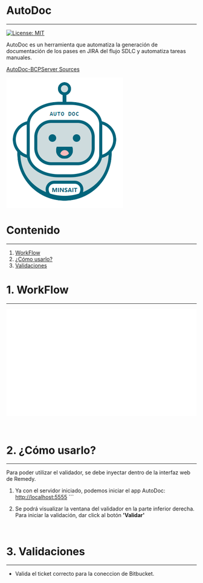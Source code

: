 
# AutoDoc
---

[![License: MIT](https://img.shields.io/badge/License-MIT-yellow.svg)](https://opensource.org/licenses/MIT)

AutoDoc es un herramienta que automatiza la generación de documentación de los pases en JIRA del flujo SDLC y automatiza tareas manuales.

[AutoDoc-BCPServer Sources](https://bitbucket.lima.bcp.com.pe/projects/LKDVBCP/repos/bcpserver-autodoc-sources/browse)

![Logo-autotoken](./img/logo-auto-doc.png)

# Contenido
---

1. [WorkFlow](#workflow)
1. [¿Cómo usarlo?](#uso)
1. [Validaciones](#validaciones) 

# 1. WorkFlow <a name="workflow"></a>
---

  ![WorkFlowImg](./img/workflow.gif)

<br>

# 2. ¿Cómo usarlo? <a name="uso"></a>
---

Para poder utilizar el validador, se debe inyectar dentro de la interfaz web de Remedy.

1.   Ya con el servidor iniciado, podemos iniciar el app AutoDoc: [http://localhost:5555](http://localhost:5555)
    ```
    <br>
   
1. Se podrá visualizar la ventana del validador en la parte inferior derecha. Para iniciar la validación, dar click al botón **'Validar'**

<br>

# 3. Validaciones <a name="validaciones"></a>
---

- Valida el ticket correcto para la coneccion de Bitbucket.


<br>


